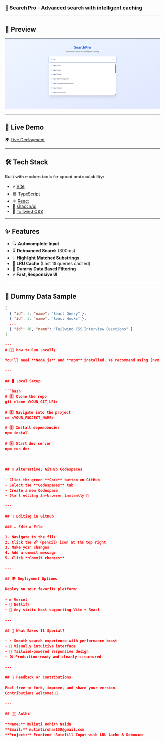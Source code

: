 ### 🚀 Search Pro - Advanced search with intelligent caching
---

## 📸 Preview

<p align="center">
  <img src="./public/react_dashboard.png" alt="React Dashboard Preview" width="600" />
</p>

---

## 🔗 Live Demo

🌍 [Live Deployment](https://recat-frontend-adkm7vv78-mulinti-rohith-naidus-projects.vercel.app)

---

## 🛠️ Tech Stack

Built with modern tools for speed and scalability:

- ⚡ [Vite](https://vitejs.dev/)
- 🟦 [TypeScript](https://www.typescriptlang.org/)
- ⚛️ [React](https://react.dev/)
- 🧩 [shadcn/ui](https://ui.shadcn.com/)
- 🎨 [Tailwind CSS](https://tailwindcss.com/)

---

## ✨ Features

- 🔍 **Autocomplete Input**
- ⏳ **Debounced Search** (300ms)
- 💡 **Highlight Matched Substrings**
- 🔁 **LRU Cache** (Last 10 queries cached)
- 🧪 **Dummy Data Based Filtering**
- ⚡ **Fast, Responsive UI**

---

## 💾 Dummy Data Sample

```json
[
  { "id": 1, "name": "React Query" },
  { "id": 2, "name": "React Hooks" },
  ...
  { "id": 60, "name": "Tailwind CSS Interview Questions" }
]

---
# 🧑‍💻 How to Run Locally

You’ll need **Node.js** and **npm** installed. We recommend using [nvm](https://github.com/nvm-sh/nvm).

---

## 🖥️ Local Setup

```bash
# 1️⃣ Clone the repo
git clone <YOUR_GIT_URL>

# 2️⃣ Navigate into the project
cd <YOUR_PROJECT_NAME>

# 3️⃣ Install dependencies
npm install

# 4️⃣ Start dev server
npm run dev



## ⚙️ Alternative: GitHub Codespaces

- Click the green **Code** button on GitHub  
- Select the **Codespaces** tab  
- Create a new Codespace  
- Start editing in-browser instantly 🧠  

---

## 📂 Editing in GitHub

### ✏️ Edit a File

1. Navigate to the file  
2. Click the 🖉 (pencil) icon at the top right  
3. Make your changes  
4. Add a commit message  
5. Click **Commit changes**  

---

## 🌍 Deployment Options

Deploy on your favorite platform:

- ▶️ Vercel  
- 🔁 Netlify  
- 🧳 Any static host supporting Vite + React  

---

## 🤩 What Makes It Special?

- ⚡ Smooth search experience with performance boost  
- 🧠 Visually intuitive interface  
- 💨 Tailwind-powered responsive design  
- 🛠️ Production-ready and cleanly structured  

---

## 📩 Feedback or Contributions

Feel free to fork, improve, and share your version.  
Contributions welcome! 🙌  

---

## 👨‍🎓 Author

**Name:** Mulinti Rohith Naidu 
**Email:** mulintirohan159@gmail.com
**Project:** Frontend -Autofill Input with LRU Cache & Debounce  

